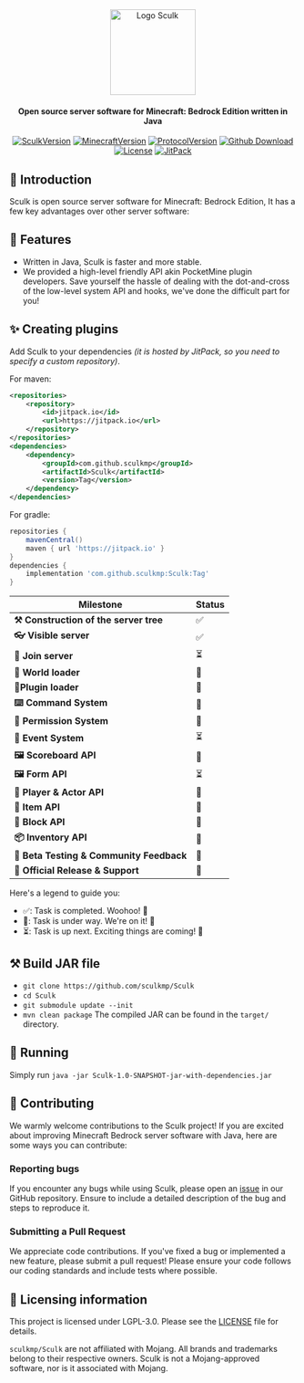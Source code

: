 <div align="center">
<img src="https://static.wikia.nocookie.net/minecraft_gamepedia/images/e/e2/Sculk_%28pre-release%29.png" width="150" height="150" alt="Logo Sculk">
<h4>Open source server software for Minecraft: Bedrock Edition written in Java</h4>

[![SculkVersion](https://img.shields.io/badge/version-soon-14191E.svg?cacheSeconds=2592000)]()
[![MinecraftVersion](https://img.shields.io/badge/minecraft-v1.21.21%20(Bedrock)-17272F)]()
[![ProtocolVersion](https://img.shields.io/badge/protocol-712-38D3DF)]()
[![Github Download](https://img.shields.io/github/downloads/sculkmp/Sculk/total?label=downloads%40total)]()
[![License](https://img.shields.io/badge/License-LGPL--3-yellow.svg)]()
[![JitPack](https://jitpack.io/v/sculkmp/Sculk.svg)]()

</div>

## 📖 Introduction
Sculk is open source server software for Minecraft: Bedrock Edition, It has a few key advantages over other server software:

## 🎯 Features
* Written in Java, Sculk is faster and more stable.
* We provided a high-level friendly API akin PocketMine plugin developers. Save yourself the hassle of dealing with the dot-and-cross of the low-level system API and hooks, we've done the difficult part for you!

## ✨ Creating plugins
Add Sculk to your dependencies *(it is hosted by JitPack, so you need to specify a custom repository)*.

For maven:
```xml
<repositories>
    <repository>
        <id>jitpack.io</id>
        <url>https://jitpack.io</url>
    </repository>
</repositories>
<dependencies>
    <dependency>
        <groupId>com.github.sculkmp</groupId>
        <artifactId>Sculk</artifactId>
        <version>Tag</version>
    </dependency>
</dependencies>
```
For gradle:
```groovy
repositories {
    mavenCentral()
    maven { url 'https://jitpack.io' }
}
dependencies {
    implementation 'com.github.sculkmp:Sculk:Tag'
}
```

| Milestone                                | Status |
|------------------------------------------|--------|
| **⚒️ Construction of the server tree**   | ✅     |
| **👓 Visible server**                    | ✅     |
| **🛜 Join server**                       | ⏳     |
| **🎍 World loader**                      | 🚧     |
| **🔌Plugin loader**                      | 🚧     |
| **⌨️ Command System**                    | 🚧     |
| **🔐 Permission System**                 | 🚧     |
| **🎈 Event System**                      | ⏳     |
| **🖼 Scoreboard API**             | 🚧     |
| **🖼 Form API**             | ⏳     |
| **👤 Player & Actor API**                | 🚧     |
| **🔩 Item API**                          | 🚧     |
| **🧱 Block API**                         | 🚧     |
| **📦 Inventory API**                     | 🚧     |
| **🔬 Beta Testing & Community Feedback** | 🚧     |
| **🚀 Official Release & Support**        | 🚧     |

Here's a legend to guide you:
- ✅: Task is completed. Woohoo! 🎉
- 🚧: Task is under way. We're on it! 💪
- ⏳: Task is up next. Exciting things are coming! 🌠

## ⚒️ Build JAR file
- `git clone https://github.com/sculkmp/Sculk`
- `cd Sculk`
- `git submodule update --init`
- `mvn clean package`
The compiled JAR can be found in the `target/` directory.

## 🚀 Running
Simply run `java -jar Sculk-1.0-SNAPSHOT-jar-with-dependencies.jar`

## 🙌 Contributing
We warmly welcome contributions to the Sculk project! If you are excited about improving Minecraft 
Bedrock server software with Java, here are some ways you can contribute:

### Reporting bugs
If you encounter any bugs while using Sculk, please open an [issue](https://github.com/sculkmp/Sculk/issues) in
our GitHub repository. Ensure to include a detailed description of the bug and steps to reproduce it.

### Submitting a Pull Request
We appreciate code contributions. If you've fixed a bug or implemented a new feature, please submit a pull request!
Please ensure your code follows our coding standards and include tests where possible.

## 📌 Licensing information
This project is licensed under LGPL-3.0. Please see the [LICENSE](/LICENSE) file for details.

`sculkmp/Sculk` are not affiliated with Mojang. 
All brands and trademarks belong to their respective owners. Sculk is not a Mojang-approved software, 
nor is it associated with Mojang.